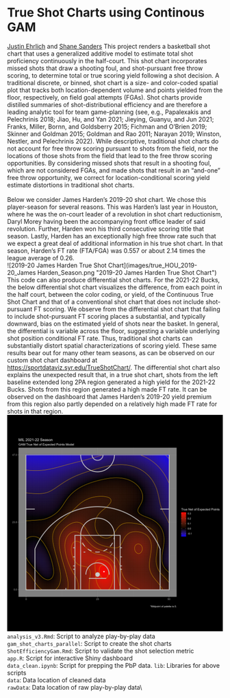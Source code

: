 # True Shot Charts using Continous GAM 
[Justin Ehrlich](https://falk.syr.edu/people/ehrlich-justin/) and [Shane Sanders](https://falk.syr.edu/people/sandersshane/)
This project renders a basketball shot chart that uses a generalized additive model to estimate total shot proficiency continuously in the half-court. This shot chart incorporates missed shots that draw a shooting foul, and shot-pursuant free throw scoring, to determine total or true scoring yield following a shot decision. A traditional discrete, or binned, shot chart is a size- and color-coded spatial plot that tracks both location-dependent volume and points yielded from the floor, respectively, on field goal attempts (FGAs). Shot charts provide distilled summaries of shot-distributional efficiency and are therefore a leading analytic tool for team game-planning (see, e.g., Papalexakis and Pelechrinis 2018; Jiao, Hu, and Yan 2021; Jieying, Guanyu, and Jun 2021; Franks, Miller, Bornn, and Goldsberry 2015; Fichman and O’Brien 2019; Skinner and Goldman 2015; Goldman and Rao 2011; Narayan 2019; Winston, Nestler, and Pelechrinis 2022). While descriptive, traditional shot charts do not account for free throw scoring pursuant to shots from the field, nor the locations of those shots from the field that lead to the free throw scoring opportunities. By considering missed shots that result in a shooting foul, which are not considered FGAs, and made shots that result in an “and-one” free throw opportunity, we correct for location-conditional scoring yield estimate distortions in traditional shot charts.\
\
Below we consider James Harden’s 2019-20 shot chart. We chose this player-season for several reasons. This was Harden’s last year in Houston, where he was the on-court leader of a revolution in shot chart reductionism, Daryl Morey having been the accompanying front office leader of said revolution. Further, Harden won his third consecutive scoring title that season. Lastly, Harden has an exceptionally high free throw rate such that we expect a great deal of additional information in his true shot chart. In that season, Harden’s FT rate (FTA/FGA) was 0.557 or about 2.14 times the league average of 0.26. \
![2019-20 James Harden True Shot Chart](images/true_HOU_2019-20_James Harden_Season.png "2019-20 James Harden True Shot Chart")
\
This code can also produce differential shot charts. For the 2021-22 Bucks, the below differential shot chart visualizes the difference, from each point in the half court, between the color coding, or yield, of the Continuous True Shot Chart and that of a conventional shot chart that does not include shot-pursuant FT scoring. We observe from the differential shot chart that failing to include shot-pursuant FT scoring places a substantial, and typically downward, bias on the estimated yield of shots near the basket. In general, the differential is variable across the floor, suggesting a variable underlying shot position conditional FT rate. Thus, traditional shot charts can substantially distort spatial characterizations of scoring yield. These same results bear out for many other team seasons, as can be observed on our custom shot chart dashboard at https://sportdataviz.syr.edu/TrueShotChart/. The differential shot chart also explains the unexpected result that, in a true shot chart, shots from the left baseline extended long 2PA region generated a high yield for the 2021-22 Bucks. Shots from this region generated a high made FT rate. It can be observed on the dashboard that James Harden’s 2019-20 yield premium from this region also partly depended on a relatively high made FT rate for shots in that region.\
![MIL 2021-22 Differential Shot Chart](images/true_over_expected_MIL_2021-22_Season.png "MIL 2021-22 Differential Shot Chart")
\
`analysis_v3.Rmd`: Script to analyze play-by-play data\
`gam_shot_charts_parallel`: Script to create the shot charts\
`ShotEfficiencyGam.Rmd`: Script to validate the shot selection metric\
`app.R`: Script for interactive Shiny dashboard\
`data_clean.ipynb`: Script for prepping the PbP data.
`lib`: Libraries for above scripts\
`data`: Data location of cleaned data\
`rawData`: Data location of raw play-by-play data\

